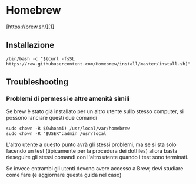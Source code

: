 # Homebrew
[https://brew.sh/][1]

## Installazione
	/bin/bash -c "$(curl -fsSL https://raw.githubusercontent.com/Homebrew/install/master/install.sh)"

## Troubleshooting

### Problemi di permessi e altre amenità simili
Se brew è stato già installato per un altro utente sullo stesso computer, si possono lanciare questi due comandi

	sudo chown -R $(whoami) /usr/local/var/homebrew
	sudo chown -R "$USER":admin /usr/local

L'altro utente a questo punto avrà gli stessi problemi, ma se si sta solo facendo un test (tipicamente per la procedura dei dotfiles) allora basta rieseguire gli stessi comandi con l'altro utente quando i test sono terminati.

Se invece entrambi gli utenti devono avere accesso a Brew, devi studiare come fare (e aggiornare questa guida nel caso)

[1]:	https://brew.sh/
